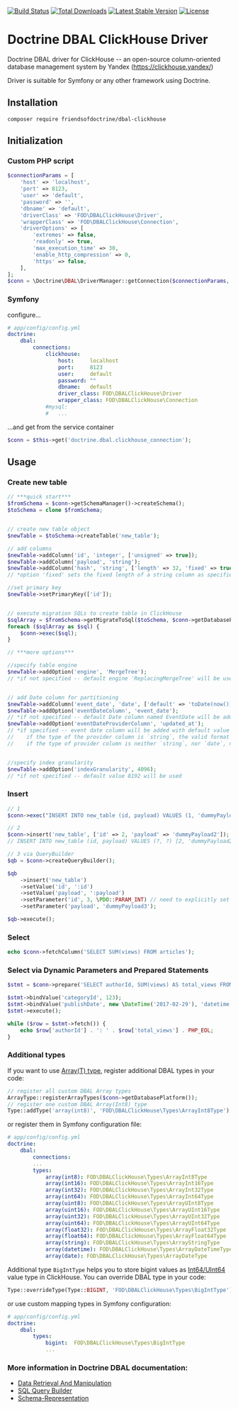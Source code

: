 [![Build Status](https://travis-ci.org/FriendsOfDoctrine/dbal-clickhouse.svg?branch=master)](https://travis-ci.org/FriendsOfDoctrine/dbal-clickhouse)
[![Total Downloads](https://poser.pugx.org/friendsofdoctrine/dbal-clickhouse/d/total.svg)](https://packagist.org/packages/friendsofdoctrine/dbal-clickhouse)
[![Latest Stable Version](https://poser.pugx.org/friendsofdoctrine/dbal-clickhouse/v/stable.svg)](https://packagist.org/packages/friendsofdoctrine/dbal-clickhouse)
[![License](https://poser.pugx.org/friendsofdoctrine/dbal-clickhouse/license.svg)](https://packagist.org/packages/friendsofdoctrine/dbal-clickhouse)

# Doctrine DBAL ClickHouse Driver

Doctrine DBAL driver for ClickHouse -- an open-source column-oriented database management system by Yandex (https://clickhouse.yandex/)

Driver is suitable for Symfony or any other framework using Doctrine.

## Installation

```
composer require friendsofdoctrine/dbal-clickhouse
```

## Initialization
### Custom PHP script
```php
$connectionParams = [
    'host' => 'localhost',
    'port' => 8123,
    'user' => 'default',
    'password' => '',
    'dbname' => 'default',
    'driverClass' => 'FOD\DBALClickHouse\Driver',
    'wrapperClass' => 'FOD\DBALClickHouse\Connection',
    'driverOptions' => [
        'extremes' => false,
        'readonly' => true,
        'max_execution_time' => 30,
        'enable_http_compression' => 0,
        'https' => false,
    ],
];
$conn = \Doctrine\DBAL\DriverManager::getConnection($connectionParams, new \Doctrine\DBAL\Configuration());
```

### Symfony
configure...
```yml
# app/config/config.yml
doctrine:
    dbal:
        connections:
            clickhouse:
                host:     localhost
                port:     8123
                user:     default
                password: ""
                dbname:   default
                driver_class: FOD\DBALClickHouse\Driver
                wrapper_class: FOD\DBALClickHouse\Connection
            #mysql:
            #   ...
```
...and get from the service container
```php
$conn = $this->get('doctrine.dbal.clickhouse_connection');
```

## Usage

### Create new table
```php
// ***quick start***
$fromSchema = $conn->getSchemaManager()->createSchema();
$toSchema = clone $fromSchema;


// create new table object
$newTable = $toSchema->createTable('new_table');

// add columns
$newTable->addColumn('id', 'integer', ['unsigned' => true]);
$newTable->addColumn('payload', 'string');
$newTable->addColumn('hash', 'string', ['length' => 32, 'fixed' => true]);
// *option 'fixed' sets the fixed length of a string column as specified; if specified, the type of the column is FixedString

//set primary key
$newTable->setPrimaryKey(['id']);


// execute migration SQLs to create table in ClickHouse
$sqlArray = $fromSchema->getMigrateToSql($toSchema, $conn->getDatabasePlatform());
foreach ($sqlArray as $sql) {
    $conn->exec($sql);
}
```

```php
// ***more options***

//specify table engine
$newTable->addOption('engine', 'MergeTree');
// *if not specified -- default engine 'ReplacingMergeTree' will be used


// add Date column for partitioning
$newTable->addColumn('event_date', 'date', ['default' => 'toDate(now())']);
$newTable->addOption('eventDateColumn', 'event_date');
// *if not specified -- default Date column named EventDate will be added
$newTable->addOption('eventDateProviderColumn', 'updated_at');
// *if specified -- event date column will be added with default value toDate(updated_at); 
//    if the type of the provider column is `string`, the valid format of provider column values must be either `YYYY-MM-DD` or `YYYY-MM-DD hh:mm:ss`
//    if the type of provider column is neither `string`, nor `date`, nor `datetime`, provider column values must contain a valid UNIX Timestamp


//specify index granularity
$newTable->addOption('indexGranularity', 4096);
// *if not specified -- default value 8192 will be used
```

### Insert
```php
// 1
$conn->exec("INSERT INTO new_table (id, payload) VALUES (1, 'dummyPayload1')");
```

```php
// 2
$conn->insert('new_table', ['id' => 2, 'payload' => 'dummyPayload2']);
// INSERT INTO new_table (id, payload) VALUES (?, ?) [2, 'dummyPayload2']
```

```php
// 3 via QueryBuilder
$qb = $conn->createQueryBuilder();

$qb
    ->insert('new_table')
    ->setValue('id', ':id')
    ->setValue('payload', ':payload')
    ->setParameter('id', 3, \PDO::PARAM_INT) // need to explicitly set param type to `integer`, because default type is `string` and ClickHouse doesn't like types mismatchings
    ->setParameter('payload', 'dummyPayload3');

$qb->execute();
```
### Select
```php
echo $conn->fetchColumn('SELECT SUM(views) FROM articles');
```

### Select via Dynamic Parameters and Prepared Statements
```php
$stmt = $conn->prepare('SELECT authorId, SUM(views) AS total_views FROM articles WHERE category_id = :categoryId AND publish_date = :publishDate GROUP BY authorId');

$stmt->bindValue('categoryId', 123);
$stmt->bindValue('publishDate', new \DateTime('2017-02-29'), 'datetime');
$stmt->execute();

while ($row = $stmt->fetch()) {
    echo $row['authorId'] . ': ' . $row['total_views'] . PHP_EOL;
}
```

### Additional types

If you want to use [Array(T) type](https://clickhouse.yandex/reference_en.html#Array(T)), register additional DBAL types in your code:
```php
// register all custom DBAL Array types
ArrayType::registerArrayTypes($conn->getDatabasePlatform());
// register one custom DBAL Array(Int8) type
Type::addType('array(int8)', 'FOD\DBALClickHouse\Types\ArrayInt8Type');
```
or register them in Symfony configuration file:
```yml
# app/config/config.yml
doctrine:
    dbal:
        connections:
        ...
        types:
            array(int8): FOD\DBALClickHouse\Types\ArrayInt8Type
            array(int16): FOD\DBALClickHouse\Types\ArrayInt16Type
            array(int32): FOD\DBALClickHouse\Types\ArrayInt32Type
            array(int64): FOD\DBALClickHouse\Types\ArrayInt64Type
            array(uint8): FOD\DBALClickHouse\Types\ArrayUInt8Type
            array(uint16): FOD\DBALClickHouse\Types\ArrayUInt16Type
            array(uint32): FOD\DBALClickHouse\Types\ArrayUInt32Type
            array(uint64): FOD\DBALClickHouse\Types\ArrayUInt64Type
            array(float32): FOD\DBALClickHouse\Types\ArrayFloat32Type
            array(float64): FOD\DBALClickHouse\Types\ArrayFloat64Type
            array(string): FOD\DBALClickHouse\Types\ArrayStringType
            array(datetime): FOD\DBALClickHouse\Types\ArrayDateTimeType
            array(date): FOD\DBALClickHouse\Types\ArrayDateType
```

Additional type `BigIntType` helps you to store bigint values as [Int64/UInt64](https://clickhouse.yandex/reference_en.html#UInt8,%20UInt16,%20UInt32,%20UInt64,%20Int8,%20Int16,%20Int32,%20Int64) value type in ClickHouse.
You can override DBAL type in your code:
```php
Type::overrideType(Type::BIGINT, 'FOD\DBALClickHouse\Types\BigIntType');
```
or use custom mapping types in Symfony configuration:
```yml
# app/config/config.yml
doctrine:
    dbal:
        types:
            bigint:  FOD\DBALClickHouse\Types\BigIntType
            ...
```

### More information in Doctrine DBAL documentation:
* [Data Retrieval And Manipulation](http://docs.doctrine-project.org/projects/doctrine-dbal/en/latest/reference/data-retrieval-and-manipulation.html)
* [SQL Query Builder](http://docs.doctrine-project.org/projects/doctrine-dbal/en/latest/reference/query-builder.html)
* [Schema-Representation](http://docs.doctrine-project.org/projects/doctrine-dbal/en/latest/reference/schema-representation.html)

